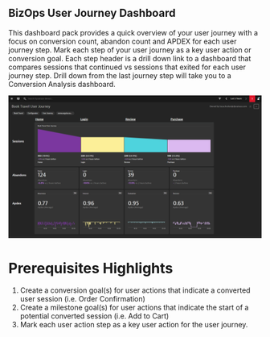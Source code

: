 ## BizOps User Journey Dashboard
This dashboard pack provides a quick overview of your user journey with a focus on conversion count, abandon count and APDEX for each user journey step. Mark each step of your user journey as a key user action or conversion goal. Each step header is a drill down link to a dashboard that compares sessions that continued vs sessions that exited for each user journey step. Drill down from the last journey step will take you to a Conversion Analysis dashboard.

![User Journey Dashboard](UJ.png)

# Prerequisites Highlights

1. Create a conversion goal(s) for user actions that indicate a converted user session (i.e. Order Confirmation)
2. Create a milestone goal(s) for user actions that indicate the start of a potential converted session (i.e. Add to Cart)
3. Mark each user action step as a key user action for the user journey.
